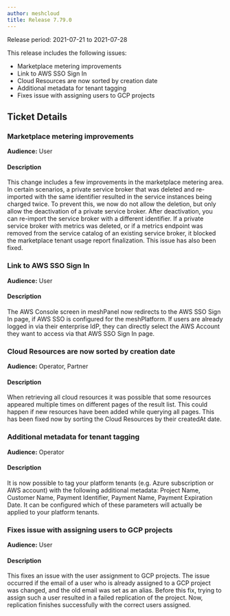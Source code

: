 ```yaml
---
author: meshcloud
title: Release 7.79.0
---
```


Release period: 2021-07-21 to 2021-07-28

This release includes the following issues:
* Marketplace metering improvements
* Link to AWS SSO Sign In
* Cloud Resources are now sorted by creation date
* Additional metadata for tenant tagging
* Fixes issue with assigning users to GCP projects
<!--truncate-->

## Ticket Details
### Marketplace metering improvements
**Audience:** User


#### Description
This change includes a few improvements in the marketplace metering area.
In certain scenarios, a private service broker that was deleted and re-imported with the same identifier resulted
in the service instances being charged twice. To prevent this, we now do not allow the deletion, but only allow the
deactivation of a private service broker. After deactivation, you can re-import the service broker with a different
identifier.
If a private service broker with metrics was deleted, or if a metrics endpoint was removed from the service catalog
of an existing service broker, it blocked the marketplace tenant usage report finalization. This issue has also been
fixed.

### Link to AWS SSO Sign In
**Audience:** User


#### Description
The AWS Console screen in meshPanel now redirects to the AWS SSO Sign In page, if AWS SSO is configured for the meshPlatform.
If users are already logged in via their enterprise IdP, they can directly select the AWS Account they want to access via that AWS
SSO Sign In page.

### Cloud Resources are now sorted by creation date
**Audience:** Operator, Partner


#### Description
When retrieving all cloud resources it was possible that some resources appeared
multiple times on different pages of the result list. This could happen if new resources
have been added while querying all pages. This has been fixed now by sorting the Cloud Resources
by their createdAt date.

### Additional metadata for tenant tagging
**Audience:** Operator


#### Description
It is now possible to tag your platform tenants (e.g. Azure subscription or AWS account)
with the following additional metadata: Project Name, Customer Name, Payment Identifier,
Payment Name, Payment Expiration Date. It can be configured which of these parameters will 
actually be applied to your platform tenants.

### Fixes issue with assigning users to GCP projects
**Audience:** User


#### Description
This fixes an issue with the user assignment to GCP projects. The issue occurred if the email of a user who is already
assigned to a GCP project was changed, and the old email was set as an alias. Before this fix, trying to assign such a user
resulted in a failed replication of the project. Now, replication finishes successfully with the correct users assigned.

